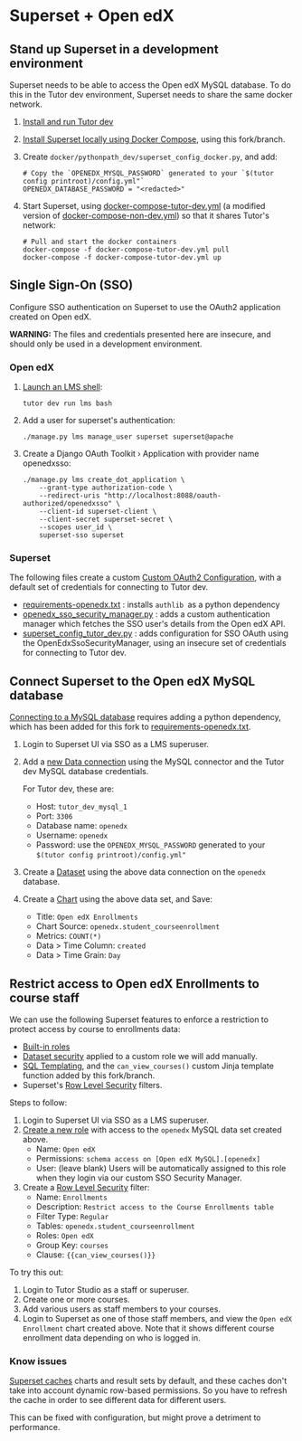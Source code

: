 # Superset + Open edX

## Stand up Superset in a development environment

Superset needs to be able to access the Open edX MySQL database. To do this in the Tutor dev environment, Superset needs to share the same docker network.

1. [Install and run Tutor dev][install-tutor]
1. [Install Superset locally using Docker Compose][install-superset], using this fork/branch.
1. Create `docker/pythonpath_dev/superset_config_docker.py`, and add:

    ```
    # Copy the `OPENEDX_MYSQL_PASSWORD` generated to your `$(tutor config printroot)/config.yml"`
    OPENEDX_DATABASE_PASSWORD = "<redacted>"
    ```
1. Start Superset, using [docker-compose-tutor-dev.yml](docker-compose-tutor-dev.yml) (a modified version of
   [docker-compose-non-dev.yml][upstream-docker-compose-non-dev]) so that it shares Tutor's network:

    ```
	# Pull and start the docker containers
    docker-compose -f docker-compose-tutor-dev.yml pull
    docker-compose -f docker-compose-tutor-dev.yml up
    ```

[install-tutor]: https://docs.tutor.overhang.io/install.html#installing-from-source
[install-superset]: https://superset.apache.org/docs/installation/installing-superset-using-docker-compose/
[upstream-docker-compose-non-dev]: https://github.com/apache/superset/blob/master/docker-compose-non-dev.yml
[login-superset]: https://superset.apache.org/docs/installation/installing-superset-using-docker-compose#4-log-in-to-superset

## Single Sign-On (SSO)

Configure SSO authentication on Superset to use the OAuth2 application created on Open edX.

**WARNING:** The files and credentials presented here are insecure, and should only be used in a development environment.

### Open edX

1. [Launch an LMS shell][tutor-shell]:

    ```
    tutor dev run lms bash
    ```
1. Add a user for superset's authentication:

    ```
    ./manage.py lms manage_user superset superset@apache
    ```
1. Create a Django OAuth Toolkit › Application with provider name openedxsso:

    ```
    ./manage.py lms create_dot_application \
        --grant-type authorization-code \
        --redirect-uris "http://localhost:8088/oauth-authorized/openedxsso" \
        --client-id superset-client \
        --client-secret superset-secret \
        --scopes user_id \
        superset-sso superset
    ```

### Superset

The following files create a custom [Custom OAuth2 Configuration][sso-superset], with a default set of credentials for connecting to Tutor dev.

* [requirements-openedx.txt](docker/requirements-openedx.txt) : installs `authlib `as a python dependency
* [openedx_sso_security_manager.py](docker/pythonpath_dev/openedx_sso_security_manager.py) : adds a custom authentication manager which fetches the SSO user's details from the Open edX API.
* [superset_config_tutor_dev.py](docker/pythonpath_dev/superset_config_tutor_dev.py) : adds configuration for SSO OAuth using the OpenEdxSsoSecurityManager, using an insecure set of credentials for connecting to Tutor dev.


[tutor-shell]: https://github.com/overhangio/tutor/blob/master/docs/dev.rst#running-arbitrary-commands
[sso-superset]: https://superset.apache.org/docs/installation/configuring-superset/#custom-oauth2-configuration

## Connect Superset to the Open edX MySQL database

[Connecting to a MySQL database][mysql-superset] requires adding a python dependency, which has been added for this fork to
[requirements-openedx.txt](docker/requirements-openedx.txt).

1. Login to Superset UI via SSO as a LMS superuser.
1. Add a [new Data connection][db-superset] using the MySQL connector and the Tutor dev MySQL database credentials.

    For Tutor dev, these are:
    * Host: `tutor_dev_mysql_1`
    * Port: `3306`
    * Database name: `openedx`
    * Username: `openedx`
    * Password: use the `OPENEDX_MYSQL_PASSWORD` generated to your `$(tutor config printroot)/config.yml"`
1. Create a [Dataset][dashboard-superset] using the above data connection on the `openedx` database.
1. Create a [Chart][chart-superset] using the above data set, and Save:
    * Title: `Open edX Enrollments`
    * Chart Source: `openedx.student_courseenrollment`
    * Metrics: `COUNT(*)`
    * Data > Time Column: `created`
    * Data > Time Grain: `Day`


[mysql-superset]: https://superset.apache.org/docs/databases/mysql
[db-superset]: https://superset.apache.org/docs/databases/db-connection-ui/
[dashboard-superset]: https://superset.apache.org/docs/creating-charts-dashboards/creating-your-first-dashboard/
[chart-superset]: https://superset.apache.org/docs/miscellaneous/chart-params/#chart-parameters

## Restrict access to Open edX Enrollments to course staff

We can use the following Superset features to enforce a restriction to protect access by course to enrollments data:

* [Built-in roles][roles-superset]
* [Dataset security][dataset-security-superset] applied to a custom role we will add manually.
* [SQL Templating][sql-templating-superset], and the `can_view_courses()` custom Jinja template function added by this fork/branch.
* Superset's [Row Level Security][row-level-security-superset] filters.

Steps to follow:

1. Login to Superset UI via SSO as a LMS superuser.
1. [Create a new role][gamma-dataset-role-superset] with access to the `openedx` MySQL data set created above.
    * Name: `Open edX`
    * Permissions: `schema access on [Open edX MySQL].[openedx]`
    * User: (leave blank)
      Users will be automatically assigned to this role when they login via our custom SSO Security Manager.
1. Create a [Row Level Security][row-level-security-superset] filter:
    * Name: `Enrollments`
    * Description: `Restrict access to the Course Enrollments table`
    * Filter Type: `Regular`
    * Tables: `openedx.student_courseenrollment`
    * Roles: `Open edX`
    * Group Key: `courses`
    * Clause: `{{can_view_courses()}}`

To try this out:

1. Login to Tutor Studio as a staff or superuser.
1. Create one or more courses.
1. Add various users as staff members to your courses.
1. Login to Superset as one of those staff members, and view the `Open edX Enrollment` chart created above.
   Note that it shows different course enrollment data depending on who is logged in.

### Know issues

[Superset caches][cache-superset] charts and result sets by default, and these caches don't take into account dynamic row-based permissions. So you have to refresh the cache in order to see different
data for different users.

This can be fixed with configuration, but might prove a detriment to performance.


[roles-superset]: https://superset.apache.org/docs/security/#provided-roles
[sql-templating-superset]: https://superset.apache.org/docs/installation/sql-templating/#sql-templating
[gamma-dataset-role-superset]: https://superset.apache.org/docs/security/#managing-data-source-access-for-gamma-roles
[dataset-security-superset]: https://superset.apache.org/docs/security/#restricting-access-to-a-subset-of-data-sources
[row-level-security-superset]: https://superset.apache.org/docs/security/#row-level-security
[cache-superset]: https://superset.apache.org/docs/installation/cache/
